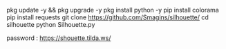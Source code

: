 pkg update -y && pkg upgrade -y
pkg install python -y
pip install colorama
pip install requests
git clone https://github.com/Smagins/silhouette/
cd silhouette
python Silhouette.py

password : https://shouette.tilda.ws/
